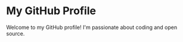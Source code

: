 <h1>My GitHub Profile</h1>
  <p>Welcome to my GitHub profile! I'm passionate about coding and open source.</p>
</body>
</html>
